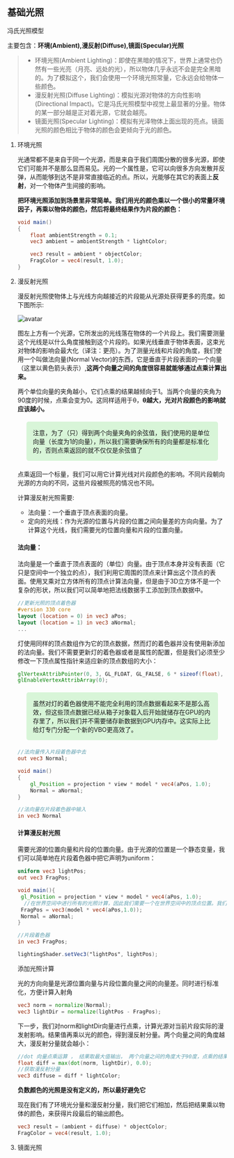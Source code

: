 ## 基础光照

冯氏光照模型

主要包含：**环境(Ambient),漫反射(Diffuse),镜面(Specular)光照**

> - 环境光照(Ambient Lighting)：即使在黑暗的情况下，世界上通常也仍然有一些光亮（月亮、远处的光），所以物体几乎永远不会是完全黑暗的。为了模拟这个，我们会使用一个环境光照常量，它永远会给物体一些颜色。
> - 漫反射光照(Diffuse Lighting)：模拟光源对物体的方向性影响(Directional Impact)。它是冯氏光照模型中视觉上最显著的分量。物体的某一部分越是正对着光源，它就会越亮。
> - 镜面光照(Specular Lighting)：模拟有光泽物体上面出现的亮点。镜面光照的颜色相比于物体的颜色会更倾向于光的颜色。

1. 环境光照

   ​		光通常都不是来自于同一个光源，而是来自于我们周围分散的很多光源，即使它们可能并不是那么显而易见。光的一个属性是，它可以向很多方向发散并反弹，从而能够到达不是非常直接临近的点。所以，光能够在其它的表面上**反射**，对一个物体产生间接的影响。

   **把环境光照添加到场景里非常简单。我们用光的颜色乘以一个很小的常量环境因子，再乘以物体的颜色，然后将最终结果作为片段的颜色：**

   ```glsl
   void main()
   {
       float ambientStrength = 0.1;
       vec3 ambient = ambientStrength * lightColor;
   
       vec3 result = ambient * objectColor;
       FragColor = vec4(result, 1.0);
   }
   
   ```

   

2. 漫反射光照

   漫反射光照使物体上与光线方向越接近的片段能从光源处获得更多的亮度。如下图所示:

   ![avatar](/Users/adsionli/Desktop/生产开发/笔记/opengl/光照/image/diffuse_light.png)

   ​		图左上方有一个光源，它所发出的光线落在物体的一个片段上。我们需要测量这个光线是以什么角度接触到这个片段的。如果光线垂直于物体表面，这束光对物体的影响会最大化（译注：更亮）。为了测量光线和片段的角度，我们使用一个叫做法向量(Normal Vector)的东西，它是垂直于片段表面的一个向量（这里以黄色箭头表示）,**这两个向量之间的角度很容易就能够通过点乘计算出来。**

   ​		两个单位向量的夹角越小，它们点乘的结果越倾向于1。当两个向量的夹角为90度的时候，点乘会变为0。这同样适用于θ，**θ越大，光对片段颜色的影响就应该越小。**

   <div style="background-color:#D8F5D8;boarder: 2px solid #AFDFAF;padding:15px;margin:20px;border-radius:5px">注意，为了（只）得到两个向量夹角的余弦值，我们使用的是单位向量（长度为1的向量），所以我们需要确保所有的向量都是标准化的，否则点乘返回的就不仅仅是余弦值了</div>

   ​		点乘返回一个标量，我们可以用它计算光线对片段颜色的影响。不同片段朝向光源的方向的不同，这些片段被照亮的情况也不同。

   计算漫反射光照需要:

   - 法向量：一个垂直于顶点表面的向量。
   - 定向的光线：作为光源的位置与片段的位置之间向量差的方向向量。为了计算这个光线，我们需要光的位置向量和片段的位置向量。

   #### 法向量：

   ​		法向量是一个垂直于顶点表面的（单位）向量。由于顶点本身并没有表面（它只是空间中一个独立的点），我们利用它周围的顶点来计算出这个顶点的表面。使用叉乘对立方体所有的顶点计算法向量，但是由于3D立方体不是一个复杂的形状，所以我们可以简单地把法线数据手工添加到顶点数据中。

   ```glsl
   //更新光照的顶点着色器
   #version 330 core
   layout (location = 0) in vec3 aPos;
   layout (location = 1) in vec3 aNormal;
   ...
   ```

   ​		灯使用同样的顶点数组作为它的顶点数据，然而灯的着色器并没有使用新添加的法向量。我们不需要更新灯的着色器或者是属性的配置，但是我们必须至少修改一下顶点属性指针来适应新的顶点数组的大小：

   ```glsl
   glVertexAttribPointer(0, 3, GL_FLOAT, GL_FALSE, 6 * sizeof(float), (void*)0);
   glEnableVertexAttribArray(0);
   ```

   <div style="background-color:#D8F5D8;boarder: 2px solid #AFDFAF;padding:15px;margin:20px;border-radius:5px">虽然对灯的着色器使用不能完全利用的顶点数据看起来不是那么高效，但这些顶点数据已经从箱子对象载入后开始就储存在GPU的内存里了，所以我们并不需要储存新数据到GPU内存中。这实际上比给灯专门分配一个新的VBO更高效了。</div>

   ```glsl
   //法向量传入片段着色器中去
   out vec3 Normal;
   
   void main()
   {
       gl_Position = projection * view * model * vec4(aPos, 1.0);
       Normal = aNormal;
   }
   
   //法向量在片段着色器中输入
   in vec3 Normal	
   ```

   #### 计算漫反射光照

   ​		需要光源的位置向量和片段的位置向量。由于光源的位置是一个静态变量，我们可以简单地在片段着色器中把它声明为uniform：

   ```glsl
   uniform vec3 lightPos;
   out vec3 FragPos;
   
   void main(){
   	gl_Position = projection * view * model * vec4(aPos, 1.0);
     //在世界空间中进行所有的光照计算，因此我们需要一个在世界空间中的顶点位置。我们可以通过把顶点位置属性乘以模型矩阵（不是观察和投影矩阵）来把它变换到世界空间坐标。这个在顶点着色器中很容易完成，所以我们声明一个输出变量，并计算它的世界空间坐标：
   	FragPos = vec3(model * vec4(aPos,1.0));
   	Normal = aNormal;
   }
   
   //片段着色器
   in vec3 FragPos;
   ```

   ```glsl
   lightingShader.setVec3("lightPos", lightPos);
   ```

   添加光照计算

   光的方向向量是光源位置向量与片段位置向量之间的向量差。同时进行标准化，方便计算入射角

   ```glsl
   vec3 norm = normalize(Normal);
   vec3 lightDir = normalize(lightPos - FragPos);
   ```

   下一步，我们对norm和lightDir向量进行点乘，计算光源对当前片段实际的漫发射影响。结果值再乘以光的颜色，得到漫反射分量。两个向量之间的角度越大，漫反射分量就会越小：

   ```glsl
   //dot 向量点乘运算 ， 结果取最大值输出， 两个向量之间的角度大于90度，点乘的结果就会变成负数
   float diff = max(dot(norm, lightDir), 0.0);
   //获取漫反射分量
   vec3 diffuse = diff * lightColor;
   ```

   **负数颜色的光照是没有定义的，所以最好避免它**

   现在我们有了环境光分量和漫反射分量，我们把它们相加，然后把结果乘以物体的颜色，来获得片段最后的输出颜色。

   ```glsl
   vec3 result = (ambient + diffuse) * objectColor;
   FragColor = vec4(result, 1.0);
   ```

   

3. 镜面光照

